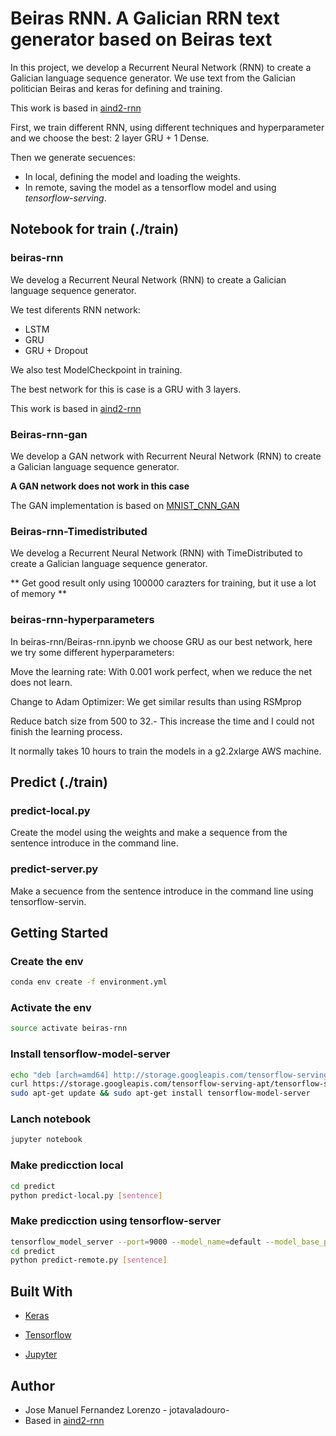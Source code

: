 # Beiras RNN. A Galician RRN text generator based on Beiras text
In this project, we develop a Recurrent Neural Network (RNN) to create a Galician language sequence generator. We use text from the Galician politician Beiras and keras for defining and training.

This work is based in [aind2-rnn](https://github.com/udacity/aind2-rnn/blob/master/RNN_project.ipynb)

First, we train different RNN, using different techniques and hyperparameter and we choose the best: 2 layer GRU + 1 Dense.

Then we generate secuences:
* In local, defining the model and loading the weights.
* In remote, saving the model as a tensorflow model and using *tensorflow-serving*.



## Notebook for train (./train)
### beiras-rnn

We develog a Recurrent Neural Network (RNN) to create a Galician language sequence generator.

We test diferents RNN network:
* LSTM
* GRU
* GRU + Dropout

We also test ModelCheckpoint in training.

The best network for this is case is a GRU with 3 layers.

This work is based in [aind2-rnn](https://github.com/udacity/aind2-rnn/blob/master/RNN_project.ipynb)

### Beiras-rnn-gan
We develop a GAN network with Recurrent Neural Network (RNN) to create a Galician language sequence generator. 


**A GAN network does not work in this case**
    
The GAN implementation is based on [MNIST_CNN_GAN](https://github.com/osh/KerasGAN/blob/master/MNIST_CNN_GAN.ipynb)  

### Beiras-rnn-Timedistributed

We develog a  Recurrent Neural Network (RNN) with TimeDistributed to create a Galician language sequence generator.

** Get good result only using 100000 carazters for training, but it use a lot of memory **


###  beiras-rnn-hyperparameters

In beiras-rnn/Beiras-rnn.ipynb we choose  GRU as our best network, here we try some different hyperparameters:

Move the learning rate: With 0.001 work perfect, when we reduce the net does not learn.

Change to Adam Optimizer: We get similar results than using RSMprop

Reduce batch size from 500 to 32.- This increase the time and I could not finish the learning process.

It normally takes 10 hours to train the models in a g2.2xlarge AWS machine.

## Predict (./train)

### predict-local.py
Create the model using the weights and make a sequence from the sentence introduce in the command line.

### predict-server.py
Make a secuence from the sentence introduce in the command line using tensorflow-servin.


## Getting Started
### Create the env
```sh
conda env create -f environment.yml
```
### Activate the env
```sh
source activate beiras-rnn
```
### Install tensorflow-model-server
```sh
echo "deb [arch=amd64] http://storage.googleapis.com/tensorflow-serving-apt stable tensorflow-model-server tensorflow-model-server-universal" | sudo tee /etc/apt/sources.list.d/tensorflow-serving.list
curl https://storage.googleapis.com/tensorflow-serving-apt/tensorflow-serving.release.pub.gpg | sudo apt-key add -
sudo apt-get update && sudo apt-get install tensorflow-model-server
```

### Lanch notebook
```sh
jupyter notebook 
```
### Make predicction local
```sh
cd predict
python predict-local.py [sentence]
```
### Make predicction using tensorflow-server
```sh
tensorflow_model_server --port=9000 --model_name=default --model_base_path=/home/aind2/beiras-rnn/export-tf &
cd predict
python predict-remote.py [sentence]
```
## Built With
* [Keras](https://keras.io/)

* [Tensorflow](https://www.tensorflow.org/)

* [Jupyter](http://jupyter.org/)

## Author

* Jose Manuel Fernandez Lorenzo - jotavaladouro-
* Based in [aind2-rnn](https://github.com/udacity/aind2-rnn/blob/master/RNN_project.ipynb)

